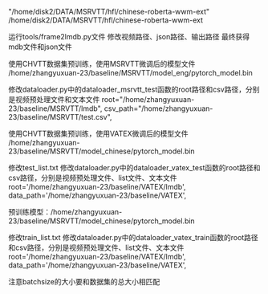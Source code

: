 <!-- 中文编码器的模型参数 -->

"/home/disk2/DATA/MSRVTT/hfl/chinese-roberta-wwm-ext"
/home/disk2/DATA/MSRVTT/hfl/chinese-roberta-wwm-ext

<!-- 第一步：视频预处理 -->

运行tools/frame2lmdb.py文件
修改视频路径、json路径、输出路径
最终获得mdb文件和json文件

<!-- 第二步：Test -->
<!-- 1.英文 -->

使用CHVTT数据集预训练，使用MSRVTT微调后的模型文件
/home/zhangyuxuan-23/baseline/MSRVTT/model_eng/pytorch_model.bin

修改dataloader.py中的dataloader_msrvtt_test函数的root路径和csv路径，分别是视频预处理文件和文本文件
root="/home/zhangyuxuan-23/baseline/MSRVTT/lmdb",
csv_path="/home/zhangyuxuan-23/baseline/MSRVTT/test.csv",

<!-- 2.中文 -->

使用CHVTT数据集预训练，使用VATEX微调后的模型文件
/home/zhangyuxuan-23/baseline/MSRVTT/model_chinese/pytorch_model.bin

修改test_list.txt
修改dataloader.py中的dataloader_vatex_test函数的root路径和csv路径，分别是视频预处理文件、list文件、文本文件
root='/home/zhangyuxuan-23/baseline/VATEX/lmdb',
data_path='/home/zhangyuxuan-23/baseline/VATEX',

<!-- 第三步：Fine tuning -->
<!-- 中文 -->
预训练模型：/home/zhangyuxuan-23/baseline/MSRVTT/model_chinese/pytorch_model.bin

修改train_list.txt
修改dataloader.py中的dataloader_vatex_train函数的root路径和csv路径，分别是视频预处理文件、list文件、文本文件
root='/home/zhangyuxuan-23/baseline/VATEX/lmdb',
data_path='/home/zhangyuxuan-23/baseline/VATEX',

注意batchsize的大小要和数据集的总大小相匹配

